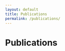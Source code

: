 ```yaml
---
layout: default
title: Publications
permalink: /publications/
---
```


# Publications

<div class="bibbase">
	<script src="https://bibbase.org/show?bib=dbellicoso.github.io%2Fpublications%2Fbibliography.bib&jsonp=1&token=39210f232574f5e6694a93fd6a3af9e7"></script>
</div>
